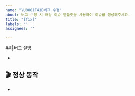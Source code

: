 ```yaml
---
name: "\U0001F41B버그 수정"
about: 버그 수정 시 해당 이슈 템플릿을 사용하여 이슈를 생성해주세요.
title: "[fix]"
labels: ''
assignees: ''

---
```


##💩버그 설명
<!-- 버그가 언제/어떻게 발생했는지 명확하게 적어주세요 -->
- 

## 🎬 정상 동작
<!-- 기대했던 정상적인 동작에 대해서 설명해주세요 -->
-
